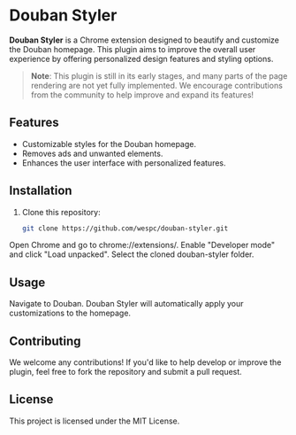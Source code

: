 # Douban Styler

**Douban Styler** is a Chrome extension designed to beautify and customize the Douban homepage. This plugin aims to improve the overall user experience by offering personalized design features and styling options.

> **Note**: This plugin is still in its early stages, and many parts of the page rendering are not yet fully implemented. We encourage contributions from the community to help improve and expand its features!

## Features
- Customizable styles for the Douban homepage.
- Removes ads and unwanted elements.
- Enhances the user interface with personalized features.

## Installation
1. Clone this repository:
   ```bash
   git clone https://github.com/wespc/douban-styler.git
   ```
Open Chrome and go to chrome://extensions/.
Enable "Developer mode" and click "Load unpacked".
Select the cloned douban-styler folder.

## Usage
Navigate to Douban.
Douban Styler will automatically apply your customizations to the homepage.

## Contributing
We welcome any contributions! If you'd like to help develop or improve the plugin, feel free to fork the repository and submit a pull request.

## License
This project is licensed under the MIT License.

